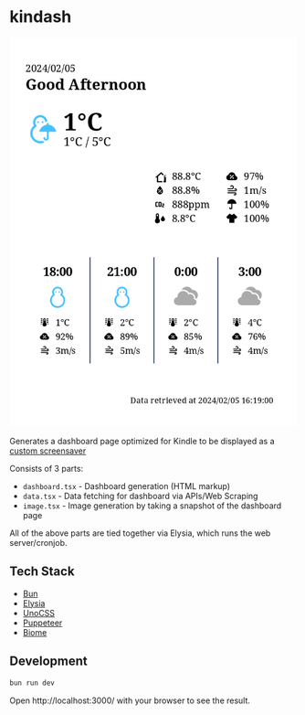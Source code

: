 # kindash

![Example](./example.png)

Generates a dashboard page optimized for Kindle to be displayed as a [custom screensaver](https://www.mobileread.com/forums/showthread.php?t=236104)

Consists of 3 parts:

- `dashboard.tsx` - Dashboard generation (HTML markup)
- `data.tsx` - Data fetching for dashboard via APIs/Web Scraping
- `image.tsx` - Image generation by taking a snapshot of the dashboard page

All of the above parts are tied together via Elysia, which runs the web server/cronjob.

## Tech Stack

- [Bun](https://bun.sh/)
- [Elysia](https://elysiajs.com/)
- [UnoCSS](https://unocss.dev/)
- [Puppeteer](https://pptr.dev/)
- [Biome](https://biomejs.dev/)

## Development

```bash
bun run dev
```

Open http://localhost:3000/ with your browser to see the result.
